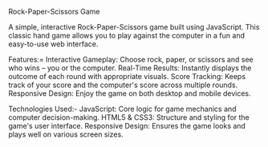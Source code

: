 Rock-Paper-Scissors Game

A simple, interactive Rock-Paper-Scissors game built using JavaScript. This classic hand game allows you to play against the computer in a fun and easy-to-use web interface.

Features:=
Interactive Gameplay: Choose rock, paper, or scissors and see who wins – you or the computer.
Real-Time Results: Instantly displays the outcome of each round with appropriate visuals.
Score Tracking: Keeps track of your score and the computer's score across multiple rounds.
Responsive Design: Enjoy the game on both desktop and mobile devices.

Technologies Used:-
JavaScript: Core logic for game mechanics and computer decision-making.
HTML5 & CSS3: Structure and styling for the game's user interface.
Responsive Design: Ensures the game looks and plays well on various screen sizes.
